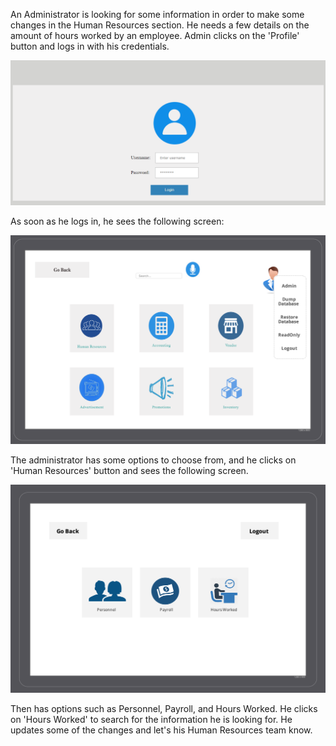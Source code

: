 An Administrator is looking for some information in order to make some changes in the Human Resources section. He needs a few details on the amount of hours worked by an employee. Admin clicks on the 'Profile' button and logs in with his credentials. 

![Admin Login Page](UI-UX/login.PNG)

As soon as he logs in, he sees the following screen:

![Admin Page](UI-UX/adminScreen.png)

The administrator has some options to choose from, and he clicks on 'Human Resources' button and sees the following screen. 

![Human Resources Page](UI-UX/humanResourcesScreen.png)

Then has options such as Personnel, Payroll, and Hours Worked. He clicks on 'Hours Worked' to search for the information he is looking for. He updates some of the changes and let's his Human Resources team know.